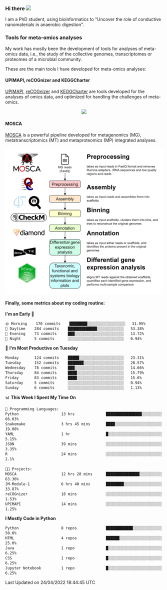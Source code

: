 ### Hi there <img src="https://media.giphy.com/media/hvRJCLFzcasrR4ia7z/giphy.gif" width="25px">

I am a PhD student, using bioinformatics to "Uncover the role of conductive nanomaterials in anaerobic digestion".

### Tools for meta-omics analyses

My work has mostly been the development of tools for analyses of meta-omics data, i.e., the study of the collective genomes, transcriptomes or proteomes of a microbial community.

These are the main tools I have developed for meta-omics analyses:

#### UPIMAPI, reCOGnizer and KEGGCharter

[UPIMAPI](https://github.com/iquasere/UPIMAPI), [reCOGnizer](https://github.com/iquasere/reCOGnizer) and [KEGGCharter](https://github.com/iquasere/KEGGCharter) are tools developed for the analyses of omics data, and optimized for handling the challenges of meta-omics.

<p align="center">
    <img src="assets/annotation_paper.png">
</p>

#### MOSCA

[MOSCA](https://github.com/iquasere/MOSCA) is a powerful pipeline developed for metagenomics (MG), metatranscriptomics (MT) and metaproteomics (MP) integrated analyses.

<p align="center">
    <img src="assets/mosca_workflow.png" align="center" width="700">
</p>


#### Finally, some metrics about my coding routine:

<!--START_SECTION:waka-->
**I'm an Early 🐤** 

```text
🌞 Morning    170 commits    ████████░░░░░░░░░░░░░░░░░   31.95% 
🌆 Daytime    284 commits    █████████████░░░░░░░░░░░░   53.38% 
🌃 Evening    73 commits     ███░░░░░░░░░░░░░░░░░░░░░░   13.72% 
🌙 Night      5 commits      ░░░░░░░░░░░░░░░░░░░░░░░░░   0.94%

```
📅 **I'm Most Productive on Tuesday** 

```text
Monday       124 commits    █████░░░░░░░░░░░░░░░░░░░░   23.31% 
Tuesday      152 commits    ███████░░░░░░░░░░░░░░░░░░   28.57% 
Wednesday    78 commits     ███░░░░░░░░░░░░░░░░░░░░░░   14.66% 
Thursday     84 commits     ████░░░░░░░░░░░░░░░░░░░░░   15.79% 
Friday       83 commits     ████░░░░░░░░░░░░░░░░░░░░░   15.6% 
Saturday     5 commits      ░░░░░░░░░░░░░░░░░░░░░░░░░   0.94% 
Sunday       6 commits      ░░░░░░░░░░░░░░░░░░░░░░░░░   1.13%

```


📊 **This Week I Spent My Time On** 

```text
💬 Programming Languages: 
Python                   13 hrs              ████████████████░░░░░░░░░   66.03% 
Snakemake                3 hrs 45 mins       ████░░░░░░░░░░░░░░░░░░░░░   19.08% 
YAML                     1 hr                █░░░░░░░░░░░░░░░░░░░░░░░░   5.15% 
JSON                     39 mins             ░░░░░░░░░░░░░░░░░░░░░░░░░   3.35% 
R                        24 mins             ░░░░░░░░░░░░░░░░░░░░░░░░░   2.1%

🐱‍💻 Projects: 
MOSCA                    12 hrs 28 mins      ███████████████░░░░░░░░░░   63.36% 
JM-Module-1              6 hrs 40 mins       ████████░░░░░░░░░░░░░░░░░   33.87% 
reCOGnizer               18 mins             ░░░░░░░░░░░░░░░░░░░░░░░░░   1.53% 
UPIMAPI                  14 mins             ░░░░░░░░░░░░░░░░░░░░░░░░░   1.25%

```

**I Mostly Code in Python** 

```text
Python                   8 repos             ████████████░░░░░░░░░░░░░   50.0% 
HTML                     4 repos             ██████░░░░░░░░░░░░░░░░░░░   25.0% 
Java                     1 repo              █░░░░░░░░░░░░░░░░░░░░░░░░   6.25% 
CSS                      1 repo              █░░░░░░░░░░░░░░░░░░░░░░░░   6.25% 
Jupyter Notebook         1 repo              █░░░░░░░░░░░░░░░░░░░░░░░░   6.25%

```



 Last Updated on 24/04/2022 18:44:45 UTC
<!--END_SECTION:waka-->
